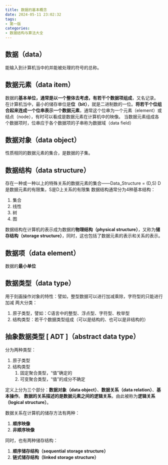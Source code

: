 ```yaml
---
title: 数据的基本概念
date: 2024-05-11 23:02:32
tags: 
- 第一版
categories:
- 数据结构与算法大全
---
```


## 数据（data）

能输入到计算机当中的并能被处理的符号的总称。

## 数据元素（data item）

数据的**基本单位，通常是以一个整体去考虑，有若干个数据项组成**，又名记录。
在计算机当中，最小的储存单位是**位（bit）**，就是二进制数的一位。**将若干个位组合起来连成一个位串表示一个数据元素**，通常这个位串为一个元素（element）或结点（node），有时可以看成是数据元素在计算机中的映像。
当数据元素组成各个数据项时，位串应于各个数据项的子串称为数据域（data field）

## 数据对象（data object）

性质相同的数据元素的集合，是数据的子集。

## 数据结构（data structure）

存在一种或一种以上的特殊关系的数据元素的集合——Data_Structure = (D,S)
D是数据元素的有限集，S是D上关系的有限集
数据结构通常分为4种基本结构：

1. 集合
1. 线性
1. 树
1. 图

数据结构在计算机的表示成为数据的**物理结构（physical structure）**，又称为**储存结构（storage structure）**，同时，这也包括了数据元素的表示和关系的表示。

## 数据项（data element）

数据的**最小单位**

## 数据类型（data type）

用于刻画操作对象的特性：譬如，整型数据可以进行加减乘除，字符型的只能进行加减
两大分类：

1. 原子类型，譬如：C语言中的整型、浮点型、字符型、枚举型
1. 结构类型：若干个数据类型组成（可以是结构的、也可以是非结构的）

## 抽象数据类型 [ ADT ]（abstract data type）

分为两种类型：

1. 原子类型
1. 结构类型
    1. 固定聚合类型，“值”确定的
    1. 可变聚合类型，“值”的成分不确定

定义上分为三个部分：**数据对象（data object）**、**数据关系（data  relation）**、**基本操作**。
**数据的关系描述的是数据元素之间的逻辑关系**，由此被称为**逻辑关系（logical structure）**。

数据关系在计算机的储存方法有两种：

1. **顺序映像**
1. **非顺序映像**

同时，也有两种储存结构：

1. **顺序储存结构（sequential storage structure）** 
2. **链式储存结构（linked storage structure）**

